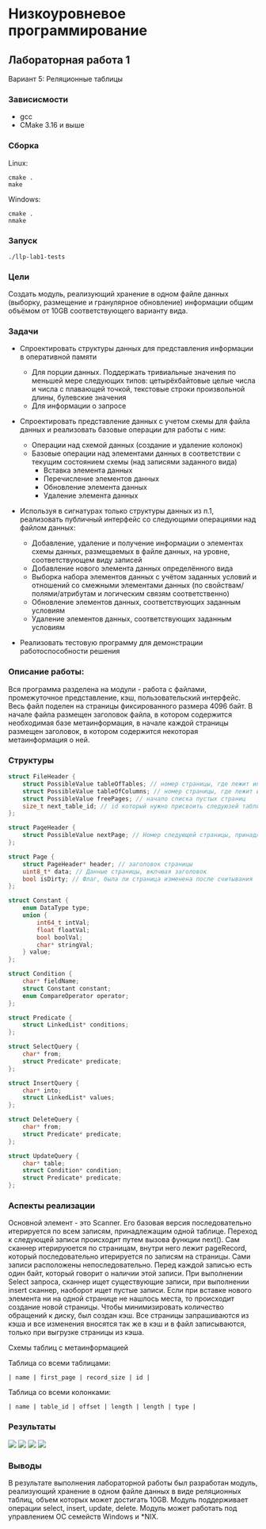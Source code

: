 # Низкоуровневое программирование
## Лабораторная работа 1
 Вариант 5: Реляционные таблицы

### Зависисмости
- gcc
- CMake 3.16 и выше
###  Сборка

Linux:
```
cmake .
make
```

Windows:
```
cmake .
nmake
```

### Запуск
`./llp-lab1-tests`

### Цели
Создать модуль, реализующий хранение в одном файле данных (выборку, размещение и гранулярное
обновление) информации общим объёмом от 10GB соответствующего варианту вида.

### Задачи
- Спроектировать структуры данных для представления информации в оперативной памяти
    - Для порции данных. Поддержать тривиальные значения по меньшей мере следующих типов: цетырёхбайтовые целые числа и числа с плавающей точкой, текстовые строки произвольной длины, булевские значения
    - Для информации о запросе
- Спроектировать представление данных с учетом схемы для файла данных и реализовать базовые операции для работы с ним:
    - Операции над схемой данных (создание и удаление колонок)
    - Базовые операции над элементами данных в соответствии с текущим состоянием схемы (над записями заданного вида)
        - Вставка элемента данных
        - Перечисление элементов данных
        - Обновление элемента данных
        - Удаление элемента данных
- Используя в сигнатурах только структуры данных из п.1, реализовать публичный интерфейс со следующими операциями над файлом данных:
    - Добавление, удаление и получение информации о элементах схемы данных, размещаемых в файле данных, на уровне, соответствующем виду записей
    - Добавление нового элемента данных определённого вида
    - Выборка набора элементов данных с учётом заданных условий и отношений со смежными элементами данных (по свойствам/полями/атрибутам и логическим связям соответственно)
    - Обновление элементов данных, соответствующих заданным условиям
    - Удаление элементов данных, соответствующих заданным условиям

- Реализовать тестовую программу для демонстрации работоспособности решения

### Описание работы:

Вся программа разделена на модули - работа с файлами, промежуточное представление, кэш, пользовательский интерфейс. Весь файл поделен на страницы фиксированного размера 4096 байт. В начале файла размещен заголовок файла, в котором содержится необходимая базе метаинформация, в начале каждой страницы размещен заголовок, в котором содержится некоторая метаинформация о ней. 
### Структуры
```c
struct FileHeader {
    struct PossibleValue tableOfTables; // номер страницы, где лежит информация о всех созданных таблицах
    struct PossibleValue tableOfColumns; // номер страницы, где лежит информация о колонках в созданных таблицах
    struct PossibleValue freePages; // начало списка пустых страниц
    size_t next_table_id; // id который нужно присвоить следуюзей таблице
};
```

```c
struct PageHeader {
    struct PossibleValue nextPage; // Номер следующей страницы, принадлежащей этой же таблице
};
```

```c
struct Page {
    struct PageHeader* header; // заголовок страницы
    uint8_t* data; // Данные страницы, вклчюая заголовок
    bool isDirty; // Флаг, была ли страница изменена после считывания
};
```

```c
struct Constant {
    enum DataType type; 
    union {
        int64_t intVal;
        float floatVal;
        bool boolVal;
        char* stringVal;
    } value;
};

struct Condition {
    char* fieldName;
    struct Constant constant;
    enum CompareOperator operator;
};

struct Predicate {
    struct LinkedList* conditions;
};

struct SelectQuery {
    char* from;
    struct Predicate* predicate;  
};

struct InsertQuery {
    char* into;
    struct LinkedList* values;
};

struct DeleteQuery {
    char* from;
    struct Predicate* predicate;
};

struct UpdateQuery {
    char* table;
    struct Condition* condition;
    struct Predicate* predicate;
};
```

### Аспекты реализации
Основной элемент - это Scanner. Его базовая версия последовательно итерируется по всем записям, принадлежащим одной таблице. Переход к следующей записи происходит путем вызова функции next(). Сам сканнер итерируюется по страницам, внутри него лежит pageRecord, который последовательно итерируется по записям на страницы. Сами записи расположены непоследовательно. Перед каждой записью есть один байт, который говорит о наличии этой записи. При выполнении Select запроса, сканнер ищет существующие записи, при выполнении insert сканнер, наоборот ищет пустые записи. Если при вставке нового элемента ни на одной странице не нашлось места, то происходит создание новой страницы. Чтобы минимизировать количество обращений к диску, был создан кэш. Все страницы запрашиваются из кэша и все изменения вносятся так же в кэш и в файл записываются, только при выгрузке страницы из кэша.

Схемы таблиц с метаинформацией

Таблица со всеми таблицами:

`| name | first_page | record_size | id |`

Таблица со всеми колонками:

`| name | table_id | offset | length | length | type |`

### Результаты
![](images/select.png)
![](images/insert.png)
![](images/update.png)
![](images/delete.png)

### Выводы
В результате выполнения лабораторной работы был разработан модуль, реализующий хранение в одном файле данных в виде реляционных таблиц, объем которых может достигать 10GB. Модуль поддерживает операции select, insert, update, delete. Модуль может работать под управлением ОС семейств Windows и *NIX.